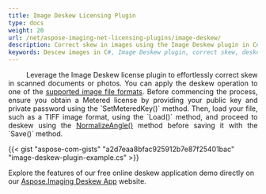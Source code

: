 ```yaml
---
title: Image Deskew Licensing Plugin
type: docs
weight: 20
url: /net/aspose-imaging-net-licensing-plugins/image-deskew/
description: Correct skew in images using the Image Deskew plugin in C#, offering precise deskew operations to normalize angles and enhance scanned documents
keywords: Descew images in C#, Image Deskew plugin, correct skew, deskew operation, normalize angle, correct scanned documents, deskew application
---
```


<p align='justify'>
&nbsp;&nbsp;&nbsp;&nbsp;&nbsp;&nbsp;&nbsp;&nbsp;
Leverage the Image Deskew license plugin to effortlessly correct skew in scanned documents or photos. You can apply the deskew operation to one of the <a href="/imaging/net/supported-file-formats/">supported image file formats</a>. Before commencing the process, ensure you obtain a Metered license by providing your public key and private password using the `SetMeteredKey()` method. Then, load your file, such as a TIFF image format, using the `Load()` method, and proceed to deskew using the <a href="https://reference.aspose.com/imaging/net/aspose.imaging/rasterimage/normalizeangle/">NormalizeAngle()</a> method before saving it with the `Save()` method.
</p>

{{< gist "aspose-com-gists" "a2d7eaa8bfac925912b7e87f25401bac" "image-deskew-plugin-example.cs" >}}

Explore the features of our free online deskew application demo directly on our <a href="https://products.aspose.app/imaging/image-deskew">Aspose.Imaging Deskew App</a> website.
